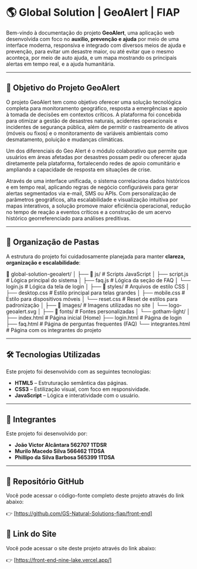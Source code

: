 # 🌎 Global Solution | GeoAlert | FIAP

Bem-vindo à documentação do projeto **GeoAlert**, uma aplicação web desenvolvida com foco no **auxilio, prevenção e ajuda** por meio de uma interface moderna, responsiva e integrado com diversos meios de ajuda e prevenção, para evitar um desastre maior, ou até evitar que o mesmo aconteça, por meio de auto ajuda, e um mapa mostrando os principais alertas em tempo real, e a ajuda humanitária.

---

## 🎯 Objetivo do Projeto GeoAlert

O projeto GeoAlert tem como objetivo oferecer uma solução tecnológica completa para monitoramento geográfico, resposta a emergências e apoio à tomada de decisões em contextos críticos. A plataforma foi concebida para otimizar a gestão de desastres naturais, acidentes operacionais e incidentes de segurança pública, além de permitir o rastreamento de ativos (móveis ou fixos) e o monitoramento de variáveis ambientais como desmatamento, poluição e mudanças climáticas.

Um dos diferenciais do Geo Alert é o módulo colaborativo que permite que usuários em áreas afetadas por desastres possam pedir ou oferecer ajuda diretamente pela plataforma, fortalecendo redes de apoio comunitário e ampliando a capacidade de resposta em situações de crise.

Através de uma interface unificada, o sistema correlaciona dados históricos e em tempo real, aplicando regras de negócio configuráveis para gerar alertas segmentados via e-mail, SMS ou APIs. Com personalização de parâmetros geográficos, alta escalabilidade e visualização intuitiva por mapas interativos, a solução promove maior eficiência operacional, redução no tempo de reação a eventos críticos e a construção de um acervo histórico georreferenciado para análises preditivas.


---

## 🧱 Organização de Pastas

A estrutura do projeto foi cuidadosamente planejada para manter **clareza, organização e escalabilidade**:

📁 global-solution-geoalert/
│
├── 📁 js/               # Scripts JavaScript
│   ├── script.js        # Lógica principal do sistema
│   ├── faq.js           # Lógica da seção de FAQ
│   └── login.js         # Lógica da tela de login
│
├── 📁 styles/           # Arquivos de estilo CSS
│   ├── desktop.css      # Estilo principal para telas grandes
│   ├── mobile.css       # Estilo para dispositivos móveis
│   └── reset.css        # Reset de estilos para padronização
│
├── 📁 images/           # Imagens utilizadas no site
│   └── logo-geoalert.svg
│
├── 📁 fonts/            # Fontes personalizadas
│   └── gotham-light/
│
├── index.html           # Página inicial (Home)
├── login.html           # Página de login
├── faq.html             # Página de perguntas frequentes (FAQ)
└── integrantes.html     # Página com os integrantes do projeto



---

## 🛠️ Tecnologias Utilizadas

Este projeto foi desenvolvido com as seguintes tecnologias:

- **HTML5** – Estruturação semântica das páginas.
- **CSS3** – Estilização visual, com foco em responsividade.
- **JavaScript** – Lógica e interatividade com o usuário.

---

## 👥 Integrantes

Este projeto foi desenvolvido por:

- **João Victor Alcântara 562707 1TDSR**
- **Murilo Macedo Silva 566462 1TDSA**  
- **Phillipo da Silva Barbosa 565399 1TDSA**

---

## 🔗 Repositório GitHub

Você pode acessar o código-fonte completo deste projeto através do link abaixo:

👉 [https://github.com/GS-Natural-Solutions-fiap/front-end]

## 🔗 Link do Site

Você pode acessar o site deste projeto através do link abaixo:

👉 [https://front-end-nine-lake.vercel.app/]
